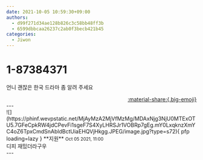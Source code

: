 ```yaml
---
date: 2021-10-05 10:59:30+09:00
authors:
  - d99f271d34ae128b826c3c58bb48ff3b
  - 6599dbbcaa26237c2ab0f3becb421b45
categories:
  - Jiwon
---
```


# 1-87384371

<div class="post-container" markdown="1">
<div class="content-container md-sidebar__scrollwrap" markdown="1">

언니 괜찮은 한국 드라마 좀 알려 주세요

</div>
</div>

<div style="text-align: right;" markdown="1">
<a href="https://weverse.io/fromis9/fanpost/1-87384371" style="text-align: right;">:material-share:{.big-emoji}</a>
</div>
---

<div class="comments-container md-sidebar__scrollwrap" markdown="1">
<div class="comment" markdown="1">
<div class='id-container' markdown="1">
![](https://phinf.wevpstatic.net/MjAyMzA2MjVfMzMg/MDAxNjg3NjU0MTExOTU5.7GFeCpkRW4jdCPevFi1sgeF7S4XyLHRSJr1VOBRp7gEg.mY0LxqknzXmYC4oZ6TpxCmdSnAbldBctUiaEHQVjHkgg.JPEG/image.jpg?type=s72){ pfp loading=lazy }
**<span class="artist">지원</span>** <small>Oct 05 2021, 11:00</small><br>
</div>
<div class='comment-body' markdown="1">
디피 재밌더라구우
</div>
</div>
</div>
---
